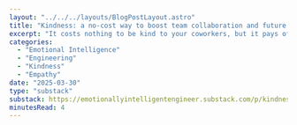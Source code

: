 ```yaml
---
layout: "../../../layouts/BlogPostLayout.astro"
title: "Kindness: a no-cost way to boost team collaboration and future success"
excerpt: "It costs nothing to be kind to your coworkers, but it pays off immensely, not only in the future success of the team, but also your own."
categories:
  - "Emotional Intelligence"
  - "Engineering"
  - "Kindness"
  - "Empathy"
date: "2025-03-30"
type: "substack"
substack: https://emotionallyintelligentengineer.substack.com/p/kindness-a-no-cost-way-to-boost-team
minutesRead: 4
---
```

